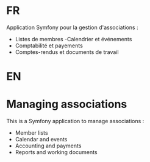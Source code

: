 FR
==
Application Symfony pour la gestion d'associations :
- Listes de membres
-Calendrier et événements
- Comptabilité et payements
- Comptes-rendus et documents de travail


EN
==
Managing associations
========================
This is a Symfony application to manage associations :
- Member lists
- Calendar and events
- Accounting and payments
- Reports and working documents

